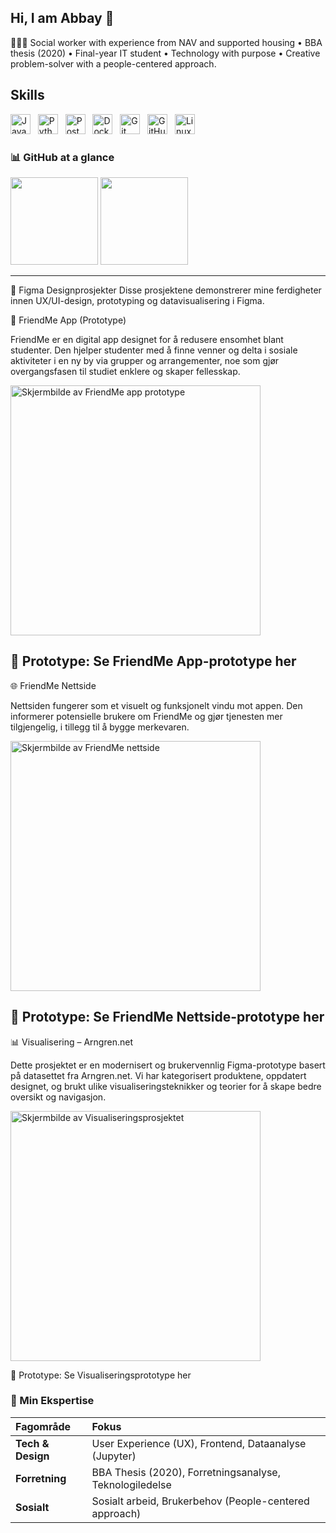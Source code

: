 ## Hi, I am Abbay 👋

👩🏻‍💻 Social worker with experience from NAV and supported housing • BBA thesis (2020) • Final-year IT student • Technology with purpose • Creative problem-solver with a people-centered approach.
 
## Skills
<p align="left">
<img src="https://cdn.jsdelivr.net/gh/devicons/devicon/icons/javascript/javascript-original.svg" height="32" alt="JavaScript" />&nbsp;&nbsp; <img src="https://cdn.jsdelivr.net/gh/devicons/devicon/icons/python/python-original.svg" height="32" alt="Python" />&nbsp;&nbsp; <img src="https://cdn.jsdelivr.net/gh/devicons/devicon/icons/postgresql/postgresql-original.svg" height="32" alt="PostgreSQL" />&nbsp;&nbsp; <img src="https://cdn.jsdelivr.net/gh/devicons/devicon/icons/docker/docker-original.svg" height="32" alt="Docker" />&nbsp;&nbsp; <img src="https://cdn.jsdelivr.net/gh/devicons/devicon/icons/git/git-original.svg" height="32" alt="Git" />&nbsp;&nbsp; <img src="https://cdn.jsdelivr.net/gh/devicons/devicon/icons/github/github-original.svg" height="32" alt="GitHub" />&nbsp;&nbsp; <img src="https://cdn.jsdelivr.net/gh/devicons/devicon/icons/linux/linux-original.svg" height="32" alt="Linux" />
</p>
 
### 📊 GitHub at a glance
<p>
<picture>
<source
      srcset="https://github-readme-stats.vercel.app/api?username=abmah4259&show_icons=true&hide_title=true&theme=dark&hide_rank=true"
      media="(prefers-color-scheme: dark)"/>
<img src="https://github-readme-stats.vercel.app/api?username=abmah4259&show_icons=true&hide_title=true&theme=light&hide_rank=true" height="140"/>
</picture>
<picture>
<source
      srcset="https://github-readme-stats.vercel.app/api/top-langs/?username=abmah4259&layout=compact&hide_title=true&theme=dark"
      media="(prefers-color-scheme: dark)"/>
<img src="https://github-readme-stats.vercel.app/api/top-langs/?username=abmah4259&layout=compact&hide_title=true&theme=light" height="140"/>
</picture>
</p>

-----------------------
🎨 Figma Designprosjekter
Disse prosjektene demonstrerer mine ferdigheter innen UX/UI-design, prototyping og datavisualisering i Figma.

📱 FriendMe App (Prototype)

FriendMe er en digital app designet for å redusere ensomhet blant studenter. Den hjelper studenter med å finne venner og delta i sosiale aktiviteter i en ny by via grupper og arrangementer, noe som gjør overgangsfasen til studiet enklere og skaper fellesskap.

<a href="https://www.figma.com/proto/7asvJBebrnUxOF8UzWJ3iW/App--friendme?node-id=196-209&t=7uJvJcyGUBtzXY2G-1"> <img src="https://github.com/onildoaguiar/image-thumbnail" alt="Skjermbilde av FriendMe app prototype" width="400"/> </a>

🔗 Prototype: Se FriendMe App-prototype her
------------------

🌐 FriendMe Nettside

Nettsiden fungerer som et visuelt og funksjonelt vindu mot appen. Den informerer potensielle brukere om FriendMe og gjør tjenesten mer tilgjengelig, i tillegg til å bygge merkevaren.

<a href="https://www.figma.com/proto/PMFVB68lide8Mf1yyQg6Gp/Nettside--friendme?t=5uvPjwrBvtHCoJMQ-1"> <img src="https://github.com/onildoaguiar/image-thumbnail" alt="Skjermbilde av FriendMe nettside" width="400"/> </a>

🔗 Prototype: Se FriendMe Nettside-prototype her
----------------------

📊 Visualisering – Arngren.net

Dette prosjektet er en modernisert og brukervennlig Figma-prototype basert på datasettet fra Arngren.net. Vi har kategorisert produktene, oppdatert designet, og brukt ulike visualiseringsteknikker og teorier for å skape bedre oversikt og navigasjon.

<a href="https://www.figma.com/proto/27xeWMjwQ20PtQ2qLeGM9h/Visualisering?node-id=0-1&t=5uvPjwrBvtHCoJMQ-1"> <img src="https://github.com/onildoaguiar/image-thumbnail" alt="Skjermbilde av Visualiseringsprosjektet" width="400"/> </a>

🔗 Prototype: Se Visualiseringsprototype her

### 🎯 Min Ekspertise

| Fagområde | Fokus |
| :--- | :--- |
| **Tech & Design** | User Experience (UX), Frontend, Dataanalyse (Jupyter) |
| **Forretning** | BBA Thesis (2020), Forretningsanalyse, Teknologiledelse |
| **Sosialt** | Sosialt arbeid, Brukerbehov (People-centered approach) |
